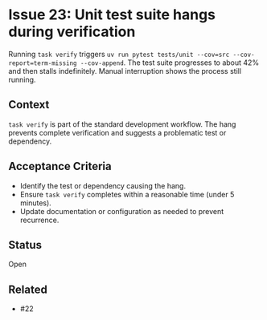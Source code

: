 # Issue 23: Unit test suite hangs during verification

Running `task verify` triggers `uv run pytest tests/unit --cov=src --cov-report=term-missing --cov-append`.
The test suite progresses to about 42% and then stalls indefinitely. Manual interruption shows the process still running.

## Context
`task verify` is part of the standard development workflow. The hang prevents complete verification and suggests a problematic test or dependency.

## Acceptance Criteria
- Identify the test or dependency causing the hang.
- Ensure `task verify` completes within a reasonable time (under 5 minutes).
- Update documentation or configuration as needed to prevent recurrence.

## Status
Open

## Related
- #22
